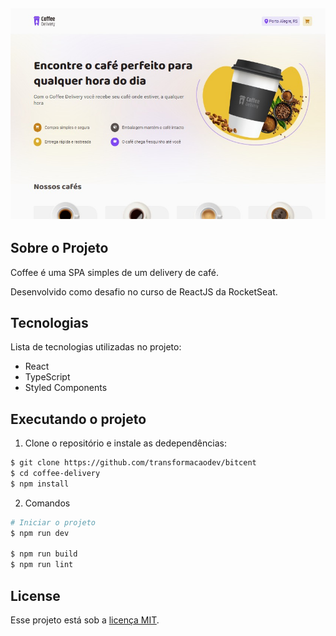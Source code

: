 <h2 align="center">
  <img src=".github/coffee-delivery-demo.jpeg" alt="Demo Screenshot" />
</h2>

## Sobre o Projeto

Coffee é uma SPA simples de um delivery de café.

Desenvolvido como desafio no curso de ReactJS da RocketSeat.

## Tecnologias

Lista de tecnologias utilizadas no projeto:

- React
- TypeScript
- Styled Components

## Executando o projeto

1. Clone o repositório e instale as dedependências:

```bash
$ git clone https://github.com/transformacaodev/bitcent
$ cd coffee-delivery
$ npm install
```

2. Comandos

```bash
# Iniciar o projeto
$ npm run dev

$ npm run build
$ npm run lint
```

## License

Esse projeto está sob a [licença MIT](LICENSE.md).
